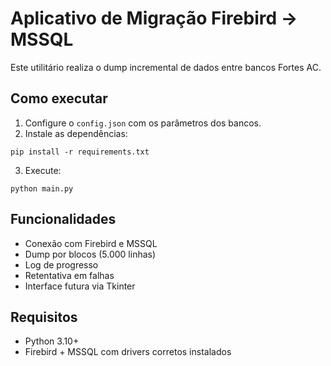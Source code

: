 # Aplicativo de Migração Firebird → MSSQL

Este utilitário realiza o dump incremental de dados entre bancos Fortes AC.

## Como executar

1. Configure o `config.json` com os parâmetros dos bancos.
2. Instale as dependências:
```
pip install -r requirements.txt
```
3. Execute:
```
python main.py
```

## Funcionalidades
- Conexão com Firebird e MSSQL
- Dump por blocos (5.000 linhas)
- Log de progresso
- Retentativa em falhas
- Interface futura via Tkinter

## Requisitos
- Python 3.10+
- Firebird + MSSQL com drivers corretos instalados
